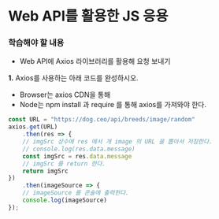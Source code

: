 # Web API를 활용한 JS 응용

### 학습해야 할 내용

- Web API에 Axios 라이브러리를 활용해 요청 보내기

**1.**  Axios를 사용하는 아래 코드를 완성하시오.

- Browser는 axios CDN을 통해
- Node는 npm install 과 require 를 통해 axios를 가져와야 한다.

```javascript
const URL = "https://dog.ceo/api/breeds/image/random"
axios.get(URL)
    .then(res => {
    // imgSrc 상수에 res 에서 개 image 의 URL 을 뽑아서 저장한다.
    // console.log(res.data.message)
    const imgSrc = res.data.message
    // imgSrc 를 return 한다.
    return imgSrc
})
    .then(imageSource => {
    // imageSource 를 콘솔에 출력한다.
    console.log(imageSource)
});

```

